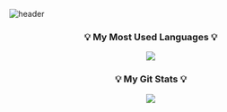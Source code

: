 
<!--
**nmnmvlt390/nmnmvlt390** is a ✨ _special_ ✨ repository because its `README.md` (this file) appears on your GitHub profile.

Here are some ideas to get you started:

- 🔭 I’m currently working on ...
- 🌱 I’m currently learning ...
- 👯 I’m looking to collaborate on ...
- 🤔 I’m looking for help with ...
- 💬 Ask me about ...
- 📫 How to reach me: ...
- 😄 Pronouns: ...
- ⚡ Fun fact: ...
-->

![header](https://capsule-render.vercel.app/api?height=250&type=cylinder&color=timeGradient&section=header&fontAlign=25&fontSize=30&fontAlignY=40&descSize=20&descAlign=60&descAlignY=70&text=안녕하세요:D%20&desc=glglglgl)


<h3 align="center">💡 My Most Used Languages 💡</h3>
<p align="center">
  <a href="https://github.com/nmnmvlt390">
    <img align="center" src="https://github-readme-stats.vercel.app/api/top-langs/?username=nmnmvlt390&layout=compact&show_icons=true&show_owner=nmnmvlt390&hide_title=false" />
  </a>
</p>
<h3 align="center">💡 My Git Stats 💡</h3>
<p align="center">
  <a href="https://github.com/nmnmvlt390">
    <img align="center" src="https://github-readme-stats.vercel.app/api?username=nmnmvlt390&hide_title=false&show_icons=true&include_all_commits=false&theme=nord" />
  </a>
</p>
